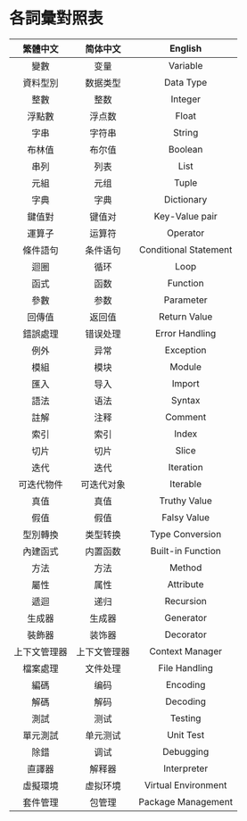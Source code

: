 # 各詞彙對照表
| 繁體中文         | 简体中文         | English                  |
|:----------------:|:----------------:|:------------------------:|
| 變數             | 变量             | Variable                 |
| 資料型別         | 数据类型         | Data Type                |
| 整數             | 整数             | Integer                  |
| 浮點數           | 浮点数           | Float                    |
| 字串             | 字符串           | String                   |
| 布林值           | 布尔值           | Boolean                  |
| 串列             | 列表             | List                     |
| 元組             | 元组             | Tuple                    |
| 字典             | 字典             | Dictionary               |
| 鍵值對           | 键值对           | Key-Value pair           |
| 運算子           | 运算符           | Operator                 |
| 條件語句         | 条件语句         | Conditional Statement    |
| 迴圈             | 循环             | Loop                     |
| 函式             | 函数             | Function                 |
| 參數             | 参数             | Parameter                |
| 回傳值           | 返回值           | Return Value             |
| 錯誤處理         | 错误处理         | Error Handling           |
| 例外             | 异常             | Exception                |
| 模組             | 模块             | Module                   |
| 匯入             | 导入             | Import                   |
| 語法             | 语法             | Syntax                   |
| 註解             | 注释             | Comment                  |
| 索引             | 索引             | Index                    |
| 切片             | 切片             | Slice                    |
| 迭代             | 迭代             | Iteration                |
| 可迭代物件       | 可迭代对象       | Iterable                 |
| 真值             | 真值             | Truthy Value             |
| 假值             | 假值             | Falsy Value              |
| 型別轉換         | 类型转换         | Type Conversion          |
| 內建函式         | 内置函数         | Built-in Function        |
| 方法             | 方法             | Method                   |
| 屬性             | 属性             | Attribute                |
| 遞迴             | 递归             | Recursion                |
| 生成器           | 生成器           | Generator                |
| 裝飾器           | 装饰器           | Decorator                |
| 上下文管理器     | 上下文管理器     | Context Manager          |
| 檔案處理         | 文件处理         | File Handling            |
| 編碼             | 编码             | Encoding                 |
| 解碼             | 解码             | Decoding                 |
| 測試             | 测试             | Testing                  |
| 單元測試         | 单元测试         | Unit Test                |
| 除錯             | 调试             | Debugging                |
| 直譯器           | 解释器           | Interpreter              |
| 虛擬環境         | 虚拟环境         | Virtual Environment      |
| 套件管理         | 包管理           | Package Management       |
